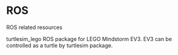 # ROS
ROS related resources

turtlesim_lego
ROS package for LEGO Mindstorm EV3. EV3 can be controlled as a turtle by turtlesim package.
